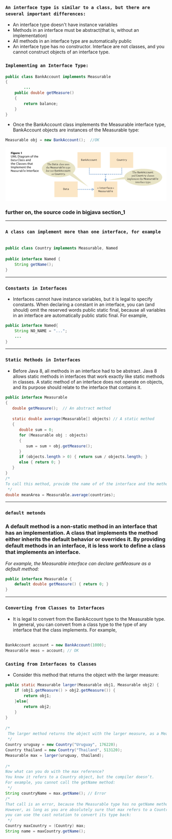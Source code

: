 ### `An interface type is similar to a class, but there are several important differences:`
- An interface type doesn't have instance variables
- Methods in an interface must be abstract(that is, without an implementation) 
- All methods in an interface type are automatically public
- An interface type has no constructor. Interface are not classes, and you cannot construct objects of an interface type.


### `Implementing an Interface Type:`
```java
public class BankAccount implements Measurable
{
        ...
    public double getMeasure()
    {
        return balance;
    } 
}
```
- Once the BankAccount class implements the Measurable interface type, BankAccount objects are instances of the Measurable type:
```java
Measurable obj = new BankAccount();  //OK
```
![](img/1.png)
### further on, the source code in bigjava section_1


---
### `A class can implement more than one interface, for example`
```java

public class Country implements Measurable, Named

public interface Named {
    String getName(); 
}

```

---
### `Constants in Interfaces`
- Interfaces cannot have instance variables, but it is legal to specify constants. When declaring a constant in an interface, you can (and should) omit the reserved words public static final, because all variables in an interface are automatically public static final. For example,
```java
public interface Named{
    String NO_NAME = "...";
    ...
}
```

---
### `Static Methods in Interfaces`
- Before Java 8, all methods in an interface had to be abstract. Java 8 allows static methods in interfaces that work exactly like static methods in classes. A static method of an interface does not operate on objects, and its purpose should relate to the interface that contains it.
```java
public interface Measurable
{
   double getMeasure();  // An abstract method

   static double average(Measurable[] objects) // A static method
   {
      double sum = 0;
      for (Measurable obj : objects)
      {
         sum = sum + obj.getMeasure();
      }
      if (objects.length > 0) { return sum / objects.length; }
      else { return 0; }
   } 
}
/*
To call this method, provide the name of of the interface and the method name: 
 */
double meanArea = Measurable.average(countries);
```

---
### `default metonds`
### A default method is a non-static method in an interface that has an implementation. A class that implements the method either inherits the default behavior or overrides it. By providing default methods in an interface, it is less work to define a class that implements an interface.
*For example, the Measurable interface can declare getMeasure as a default method:*
```java
public interface Measurable {
    default double getMeasure() { return 0; } 
}

```

---
###  `Converting from Classes to Interfaces`
- It is legal to convert from the BankAccount type to the Measurable type. In general, you can convert from a class type to the type of any interface that the class implements. For example,
```java

BankAccount account = new BankAccount(1000); 
Measurable meas = account; // OK

```

### `Casting from Interfaces to Classes`
- Consider this method that returns the object with the larger measure:
```java
public static Measurable larger(Measurable obj1, Measurable obj2) {
    if (obj1.getMeasure() > obj2.getMeasure()) {
        return obj1; 
    }else{
        return obj2;
    }
}

/*
 The larger method returns the object with the larger measure, as a Measurable reference. It has no choice––it does not know the exact type of the object. Let’s use the method:
 */
Country uruguay = new Country("Uruguay", 176220); 
Country thailand = new Country("Thailand", 513120); 
Measurable max = larger(uruguay, thailand); 

/* 
Now what can you do with the max reference? 
You know it refers to a Country object, but the compiler doesn’t. 
For example, you cannot call the getName method:
 */
String countryName = max.getName(); // Error
/*
That call is an error, because the Measurable type has no getName method.
However, as long as you are absolutely sure that max refers to a Country object, 
you can use the cast notation to convert its type back: 
 */
Country maxCountry = (Country) max;
String name = maxCountry.getName();

```


